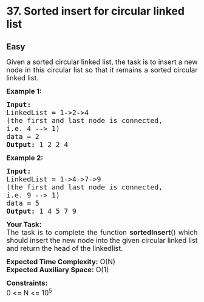 # 37. Sorted insert for circular linked list
## Easy 
<div class="problem-statement">
                <p></p><p style="text-align:justify"><span style="font-size:18px">Given a sorted circular linked list, the task is to insert a new node in this circular list so that it remains a sorted circular linked list.</span></p>

<p style="text-align:justify"><span style="font-size:18px"><strong>Example 1:</strong></span></p>

<pre style="text-align:justify"><span style="font-size:18px"><strong>Input:
</strong>LinkedList = 1-&gt;2-&gt;4
(the first and last node is connected,
i.e. 4 --&gt; 1)
data = 2
<strong>Output: </strong>1 2 2 4<strong>
</strong></span></pre>

<p style="text-align:justify"><span style="font-size:18px"><strong>Example 2:</strong></span></p>

<pre style="text-align:justify"><span style="font-size:18px"><strong>Input:
</strong>LinkedList = 1-&gt;4-&gt;7-&gt;9
(the first and last node is connected,
i.e. 9 --&gt; 1)
data = 5
<strong>Output: </strong>1 4 5 7 9</span>
</pre>

<p style="text-align:justify"><span style="font-size:18px"><strong>Your Task:</strong><br>
The task is to complete the function&nbsp;<strong>sortedInsert</strong>() which should insert the new node into the given circular linked list and return the head of the linkedlist.</span></p>

<p><span style="font-size:18px"><strong>Expected Time Complexity:</strong>&nbsp;O(N)<br>
<strong>Expected Auxiliary Space:</strong>&nbsp;O(1)</span></p>

<p style="text-align:justify"><span style="font-size:18px"><strong>Constraints:</strong><br>
0 &lt;= N &lt;= 10<sup>5</sup></span></p>
 <p></p>
            </div>